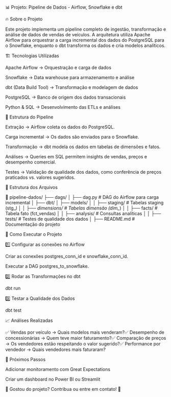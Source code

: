 📊 Projeto: Pipeline de Dados - Airflow, Snowflake e dbt

🔥 Sobre o Projeto

Este projeto implementa um pipeline completo de ingestão, transformação e análise de dados de vendas de veículos. A arquitetura utiliza Apache Airflow para orquestrar a carga incremental dos dados do PostgreSQL para o Snowflake, enquanto o dbt transforma os dados e cria modelos analíticos.

🏗️ Tecnologias Utilizadas

Apache Airflow → Orquestração e carga de dados

Snowflake → Data warehouse para armazenamento e análise

dbt (Data Build Tool) → Transformação e modelagem de dados

PostgreSQL → Banco de origem dos dados transacionais

Python & SQL → Desenvolvimento das ETLs e análises

📌 Estrutura do Pipeline

Extração → Airflow coleta os dados do PostgreSQL.

Carga incremental → Os dados são enviados para o Snowflake.

Transformação → dbt modela os dados em tabelas de dimensões e fatos.

Análises → Queries em SQL permitem insights de vendas, preços e desempenho comercial.

Testes → Validação de qualidade dos dados, como conferência de preços praticados vs. valores sugeridos.

📂 Estrutura dos Arquivos

📂 pipeline-dados/
 ├── dags/
 │   ├── dag.py                 # DAG do Airflow para carga incremental
 │
 ├── dbt/
 │   ├── models/
 │   │   ├── staging/           # Tabelas staging (stg_*)
 │   │   ├── dimensions/        # Tabelas dimensão (dim_*)
 │   │   ├── facts/             # Tabela fato (fct_vendas)
 │   │   ├── analysis/          # Consultas analíticas
 │   │   ├── tests/             # Testes de qualidade dos dados
 │
 ├── README.md                  # Documentação do projeto

🚀 Como Executar o Projeto

1️⃣ Configurar as conexões no Airflow

Criar as conexões postgres_conn_id e snowflake_conn_id.

Executar a DAG postgres_to_snowflake.

2️⃣ Rodar as Transformações no dbt

dbt run

3️⃣ Testar a Qualidade dos Dados

dbt test

📈 Análises Realizadas

✅ Vendas por veículo → Quais modelos mais venderam?✅ Desempenho de concessionárias → Quem teve maior faturamento?✅ Comparação de preços → Os vendedores estão respeitando o valor sugerido?✅ Performance por vendedor → Quais vendedores mais faturaram?

📌 Próximos Passos

Adicionar monitoramento com Great Expectations

Criar um dashboard no Power BI ou Streamlit

📢 Gostou do projeto? Contribua ou entre em contato! 🚀